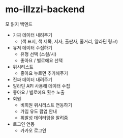 # mo-illzzi-backend
모 읽지 백엔드

- 가짜 데이터 내려주기
  - (책 표지, 책 제목, 저자, 출판사, 줄거리, 알라딘 링크)
- 유저 데이터 수집하기
  -  유형 선택 (소설/시)
  -  좋아요 / 별로에요 선택
- 위시리스트
  - 좋아요 누르면 추가해주기
- 진짜 데이터 내려주기
- 알라딘 API 사용해 데이터 수집
- 좋아요 / 별로에요 횟수 노출
- 회원
  - 비회원 위시리스트 연동하기
  - 가입 유도 팝업 안내
  - 휘발성 데이터임을 알려줌
- 로그인 연동
  - 카카오 로그인
